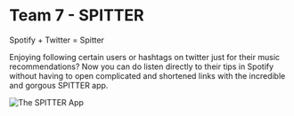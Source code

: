 Team 7 - SPITTER
==============

Spotify + Twitter = Spitter

Enjoying following certain users or hashtags on twitter just for their music recommendations? Now you can do listen directly to their tips in Spotify 
without having to open complicated and shortened links with the incredible and gorgous SPITTER app. 


![The SPITTER App](https://raw.github.com/CreunaAB/ctcTeam7/master/spitter/docs/img/screenshot.png)
